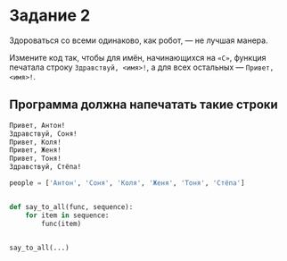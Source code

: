 # Задание 2

Здороваться со всеми одинаково, как робот, — не лучшая манера.

Измените код так, чтобы для имён, начинающихся на `«С»`, функция печатала строку `Здравствуй, <имя>!`, а для всех остальных — `Привет, <имя>!`.

## Программа должна напечатать такие строки

```bash
Привет, Антон!
Здравствуй, Соня!
Привет, Коля!
Привет, Женя!
Привет, Тоня!
Здравствуй, Стёпа! 
```

```python
people = ['Антон', 'Соня', 'Коля', 'Женя', 'Тоня', 'Стёпа']


def say_to_all(func, sequence):
    for item in sequence:
        func(item)


say_to_all(...)
```

